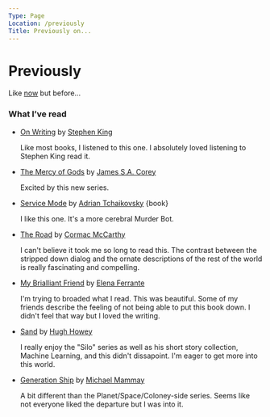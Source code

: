 ```yaml
---
Type: Page
Location: /previously
Title: Previously on...
---
```


# Previously

Like [now](https://lritter.io/now) but before...

### What I’ve read

- [On Writing](https://stephenking.com/works/nonfiction/on-writing-a-memoir-of-the-craft.html) by [Stephen King](https://stephenking.com)

  Like most books, I listened to this one. I absolutely loved listening to Stephen King read it.

- [The Mercy of Gods](https://www.jamessacorey.com/books/the-mercy-of-gods/) by [James S.A. Corey](https://www.jamessacorey.com)

  Excited by this new series.

- [Service Mode](https://adriantchaikovsky.com/stand-alone-novels.html#anchor6) by [Adrian Tchaikovsky](https://adriantchaikovsky.com/) {book}

  I like this one. It's a more cerebral Murder Bot.

- [The Road](https://www.goodreads.com/book/show/6288.The_Road) by [Cormac McCarthy](https://en.wikipedia.org/wiki/Cormac_McCarthy)

  I can't believe it took me so long to read this. The contrast between the stripped down dialog and the ornate descriptions of the rest of the world is really fascinating and compelling.

- [My Brialliant Friend](https://www.goodreads.com/book/show/13586707-my-brilliant-friend) by [Elena Ferrante](https://elenaferrante.com)

  I'm trying to broaded what I read. This was beautiful. Some of my friends describe the feeling of not being able to put this book down. I didn't feel that way but I loved the writing.

- [Sand](https://hughhowey.com/books/sand/) by [Hugh Howey](https://hughhowey.com)

  I really enjoy the "Silo" series as well as his short story collection, Machine Learning, and this didn't dissapoint. I'm eager to get more into this world.

- [Generation Ship](https://www.michaelmammay.com/books/generation-ship/) by [Michael Mammay](https://www.michaelmammay.com)

  A bit different than the Planet/Space/Coloney-side series. Seems like not everyone liked the departure but I was into it.

  